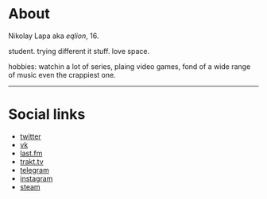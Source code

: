 # About

Nikolay Lapa aka *eqlion*, 16.

student. trying different it stuff. love space.

hobbies: watchin a lot of series, plaing video games, fond of a wide range of music even the crappiest one.

---

# Social links

* [twitter](https://twitter.com/eqli0n)
* [vk](https://vk.com/eqlion)
* [last.fm](http://last.fm/user/eqlion)
* [trakt.tv](https://trakt.tv/users/eqlion)
* [telegram](https://telegram.me/eqlion)
* [instagram](http://instagr.am/eqlion)
* [steam](http://steamcommunity.com/id/eqlion)
